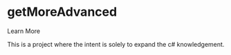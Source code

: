 # getMoreAdvanced
Learn More

This is a project where the intent is solely to expand the c# knowledgement.
